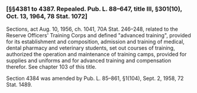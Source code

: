 ### [§§4381 to 4387. Repealed. Pub. L. 88–647, title III, §301(10), Oct. 13, 1964, 78 Stat. 1072] ###

Sections, act Aug. 10, 1956, ch. 1041, 70A Stat. 246–248, related to the Reserve Officers' Training Corps and defined "advanced training", provided for its establishment and composition, admission and training of medical, dental pharmacy and veterinary students, set out courses of training, authorized the operation and maintenance of training camps, provided for supplies and uniforms and for advanced training and compensation therefor. See chapter 103 of this title.

Section 4384 was amended by Pub. L. 85–861, §1(104), Sept. 2, 1958, 72 Stat. 1489.
